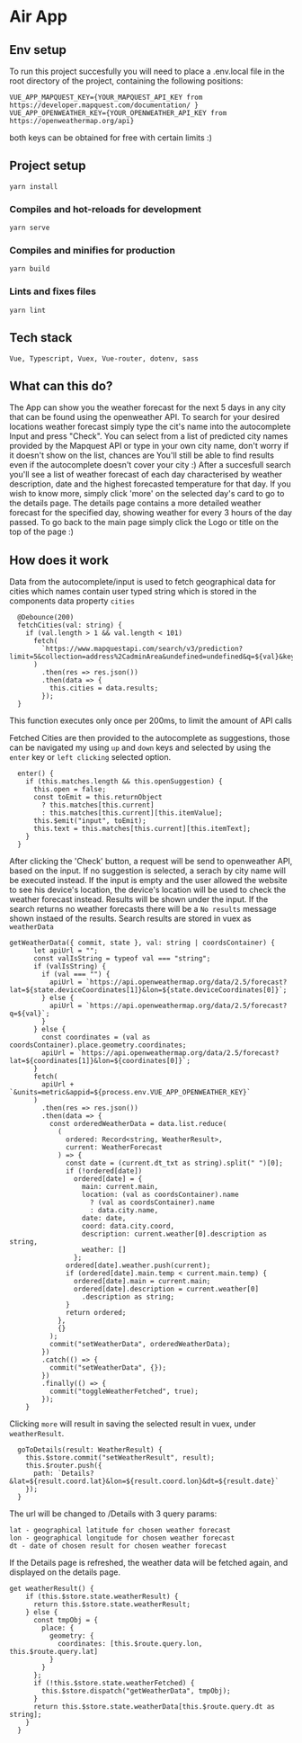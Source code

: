 # Air App

## Env setup
To run this project succesfully you will need to place a .env.local file in the root directory of the project, containing the following positions:
```
VUE_APP_MAPQUEST_KEY={YOUR_MAPQUEST_API_KEY from https://developer.mapquest.com/documentation/ }
VUE_APP_OPENWEATHER_KEY={YOUR_OPENWEATHER_API_KEY from https://openweathermap.org/api}
```
both keys can be obtained for free with certain limits :)

## Project setup
```
yarn install
```

### Compiles and hot-reloads for development
```
yarn serve
```

### Compiles and minifies for production
```
yarn build
```

### Lints and fixes files
```
yarn lint
```
## Tech stack
`Vue, Typescript, Vuex, Vue-router, dotenv, sass`

## What can this do?

The App can show you the weather forecast for the next 5 days in any city that can be found using the openweather API.
To search for your desired locations weather forecast simply type the cit's name into the autocomplete Input and press "Check". You can select from a list of predicted city names provided by the Mapquest API or type in your own city name, don't worry if it doesn't show on the list, chances are You'll still be able to find results even if the autocomplete doesn't cover your city :)
After a succesfull search you'll see a list of weather forecast of each day characterised by weather description, date and the highest forecasted temperature for that day. If you wish to know more, simply click 'more' on the selected day's card to go to the details page. The details page contains a more detailed weather forecast for the specified day, showing weather for every 3 hours of the day passed. To go back to the main page simply click the Logo or title on the top of the page :)

## How does it work

Data from the autocomplete/input is used to fetch geographical data for cities which names contain user typed string which is stored in the components data property `cities`
```
  @Debounce(200)
  fetchCities(val: string) {
    if (val.length > 1 && val.length < 101)
      fetch(
        `https://www.mapquestapi.com/search/v3/prediction?limit=5&collection=address%2CadminArea&undefined=undefined&q=${val}&key=${process.env.VUE_APP_MAPQUEST_KEY}`
      )
        .then(res => res.json())
        .then(data => {
          this.cities = data.results;
        });
  }
```
This function executes only once per 200ms, to limit the amount of API calls

Fetched Cities are then provided to the autocomplete as suggestions, those can be navigated my using `up` and `down` keys and selected by using the `enter` key or `left clicking` selected option.
```
  enter() {
    if (this.matches.length && this.openSuggestion) {
      this.open = false;
      const toEmit = this.returnObject
        ? this.matches[this.current]
        : this.matches[this.current][this.itemValue];
      this.$emit("input", toEmit);
      this.text = this.matches[this.current][this.itemText];
    }
  }
```
After clicking the 'Check' button, a request will be send to openweather API, based on the input. If no suggestion is selected, a serach by city name will be executed instead. If the input is empty and the user allowed the website to see his device's location, the device's location will be used to check the weather forecast instead. Results will be shown under the input. If the search returns no weather forecasts there will be a `No results` message shown instaed of the results. Search results are stored in vuex as `weatherData`
```
getWeatherData({ commit, state }, val: string | coordsContainer) {
      let apiUrl = "";
      const valIsString = typeof val === "string";
      if (valIsString) {
        if (val === "") {
          apiUrl = `https://api.openweathermap.org/data/2.5/forecast?lat=${state.deviceCoordinates[1]}&lon=${state.deviceCoordinates[0]}`;
        } else {
          apiUrl = `https://api.openweathermap.org/data/2.5/forecast?q=${val}`;
        }
      } else {
        const coordinates = (val as coordsContainer).place.geometry.coordinates;
        apiUrl = `https://api.openweathermap.org/data/2.5/forecast?lat=${coordinates[1]}&lon=${coordinates[0]}`;
      }
      fetch(
        apiUrl + `&units=metric&appid=${process.env.VUE_APP_OPENWEATHER_KEY}`
      )
        .then(res => res.json())
        .then(data => {
          const orderedWeatherData = data.list.reduce(
            (
              ordered: Record<string, WeatherResult>,
              current: WeatherForecast
            ) => {
              const date = (current.dt_txt as string).split(" ")[0];
              if (!ordered[date])
                ordered[date] = {
                  main: current.main,
                  location: (val as coordsContainer).name
                    ? (val as coordsContainer).name
                    : data.city.name,
                  date: date,
                  coord: data.city.coord,
                  description: current.weather[0].description as string,
                  weather: []
                };
              ordered[date].weather.push(current);
              if (ordered[date].main.temp < current.main.temp) {
                ordered[date].main = current.main;
                ordered[date].description = current.weather[0]
                  .description as string;
              }
              return ordered;
            },
            {}
          );
          commit("setWeatherData", orderedWeatherData);
        })
        .catch(() => {
          commit("setWeatherData", {});
        })
        .finally(() => {
          commit("toggleWeatherFetched", true);
        });
    }
```

Clicking `more` will result in saving the selected result in vuex, under `weatherResult`.

```
  goToDetails(result: WeatherResult) {
    this.$store.commit("setWeatherResult", result);
    this.$router.push({
      path: `Details?&lat=${result.coord.lat}&lon=${result.coord.lon}&dt=${result.date}`
    });
  }
```
The url will be changed to /Details with 3 query params:
```
lat - geographical latitude for chosen weather forecast
lon - geographical longitude for chosen weather forecast
dt - date of chosen result for chosen weather forecast
```
If the Details page is refreshed, the weather data will be fetched again, and displayed on the details page.

```
get weatherResult() {
    if (this.$store.state.weatherResult) {
      return this.$store.state.weatherResult;
    } else {
      const tmpObj = {
        place: {
          geometry: {
            coordinates: [this.$route.query.lon, this.$route.query.lat]
          }
        }
      };
      if (!this.$store.state.weatherFetched) {
        this.$store.dispatch("getWeatherData", tmpObj);
      }
      return this.$store.state.weatherData[this.$route.query.dt as string];
    }
  }
```
